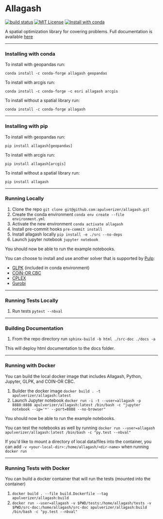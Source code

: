 # Allagash 

[![build status](https://github.com/apulverizer/allagash/workflows/Build/badge.svg)](https://github.com/apulverizer/allagash/actions)
[![MIT License](https://anaconda.org/conda-forge/allagash/badges/license.svg)](LICENSE)
[![Install with conda](https://anaconda.org/conda-forge/allagash/badges/version.svg)](https://anaconda.org/conda-forge/allagash)

A spatial optimization library for covering problems. Full documentation is available [here](https://apulverizer.github.io/allagash)

----

### Installing with conda

To install with geopandas run:

`conda install -c conda-forge allagash geopandas`

To install with arcgis run:

`conda install -c conda-forge -c esri allagash arcgis`

To install without a spatial library run:

`conda install -c conda-forge allagash`

----

### Installing with pip

To install with geopandas run:

`pip install allagash[geopandas]`

To install with arcgis run:

`pip install allagash[arcgis]`

To install without a spatial library run:

`pip install allagash`

----

### Running Locally
1. Clone the repo `git clone git@github.com:apulverizer/allagash.git`
2. Create the conda environment `conda env create --file environment.yml`
3. Activate the new environment `conda activate allagash`
4. Install pre-commit hooks `pre-commit install`
5. Install allagash locally `pip install -e ./src --no-deps`
6. Launch jupyter notebook `jupyter notebook`

You should now be able to run the example notebooks.

You can choose to install and use another solver that is supported by [Pulp](https://github.com/coin-or/pulp):
- [GLPK](https://www.gnu.org/software/glpk/) (included in conda environment)
- [COIN-OR CBC](https://github.com/coin-or/Cbc)
- [CPLEX](https://www.ibm.com/analytics/cplex-optimizer)
- [Gurobi](https://www.gurobi.com/)

----

### Running Tests Locally
1. Run tests `pytest --nbval`

----

### Building Documentation
1. From the repo directory run `sphinx-build -b html ./src-doc ./docs -a`

This will deploy html documentation to the docs folder.

----

### Running with Docker
You can build the local docker image that includes Allagash, Python, Jupyter, GLPK, and COIN-OR CBC.

1. Builder the docker image `docker build . -t apulverizer/allagash:latest`
2. Launch Jupyter notebook `docker run -i -t --user=allagash -p 8888:8888 apulverizer/allagash:latest /bin/bash -c "jupyter notebook --ip='*' --port=8888 --no-browser"`

You should now be able to run the example notebooks.

You can test the notebooks as well by running `docker run --user=allagash apulverizer/allagash:latest /bin/bash -c "py.test --nbval"`

If you'd like to mount a directory of local data/files into the container, you can add `-v <your-local-dir>:/home/allagash/<dir-name>` when running `docker run`

----

### Running Tests with Docker
You can build a docker container that will run the tests (mounted into the container)

1. `docker build . --file build.Dockerfile --tag apulverizer/allagash:build`
2. `docker run --user=allagash -v $PWD/tests:/home/allagash/tests -v $PWD/src-doc:/home/allagash/src-doc apulverizer/allagash:build /bin/bash -c "py.test --nbval"`
